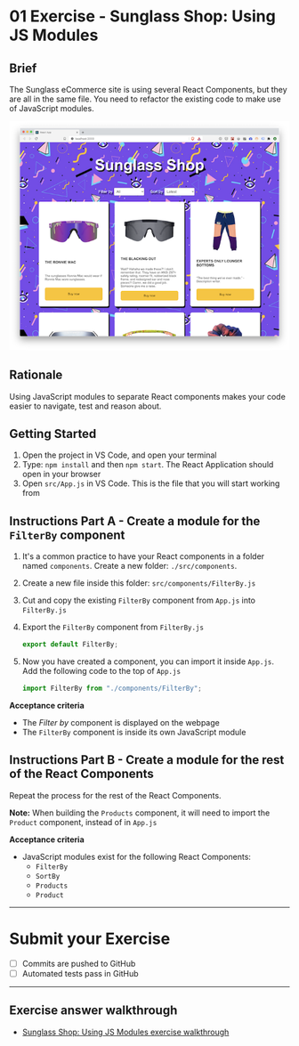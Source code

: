 # 01 Exercise - Sunglass Shop: Using JS Modules

## Brief

The Sunglass eCommerce site is using several React Components, but they are all in the same file. You need to refactor the existing code to make use of JavaScript modules.

![exercise](docs/exercise.png)

## Rationale

Using JavaScript modules to separate React components makes your code easier to navigate, test and reason about.

## Getting Started

1. Open the project in VS Code, and open your terminal
2. Type: `npm install` and then `npm start`. The React Application should open in your browser
3. Open `src/App.js` in VS Code. This is the file that you will start working from

## Instructions Part A - Create a module for the `FilterBy` component

1. It's a common practice to have your React components in a folder named `components`. Create a new folder: `./src/components`.
2. Create a new file inside this folder: `src/components/FilterBy.js`
3. Cut and copy the existing `FilterBy` component from `App.js` into `FilterBy.js`
4. Export the `FilterBy` component from `FilterBy.js`

   ```js
   export default FilterBy;
   ```

5. Now you have created a component, you can import it inside `App.js`. Add the following code to the top of `App.js`

   ```js
   import FilterBy from "./components/FilterBy";
   ```

**Acceptance criteria**

- The _Filter by_ component is displayed on the webpage
- The `FilterBy` component is inside its own JavaScript module

## Instructions Part B - Create a module for the rest of the React Components

Repeat the process for the rest of the React Components.

**Note:** When building the `Products` component, it will need to import the `Product` component, instead of in `App.js`

**Acceptance criteria**

- JavaScript modules exist for the following React Components:
  - `FilterBy`
  - `SortBy`
  - `Products`
  - `Product`

---

# Submit your Exercise

- [ ] Commits are pushed to GitHub
- [ ] Automated tests pass in GitHub

---

## Exercise answer walkthrough

- [Sunglass Shop: Using JS Modules exercise walkthrough](https://www.loom.com/share/6bf4c6cd188d4e7abb0a8d34189d9efb)
